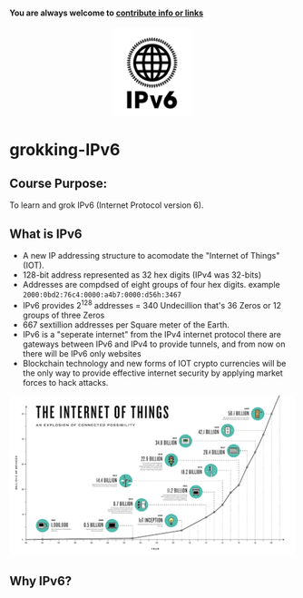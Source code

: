 #### You are always welcome to [contribute info or links](https://github.com/charlesfinney/grokking-IPv6/issues/new)
<p align="center"><img src="https://github.com/charlesfinney/grokking-IPv6/blob/master/site-images/IPv6-logo.png" alt="IPv6 Logo"></p>

# grokking-IPv6
  
    
## Course Purpose: 
To learn and grok IPv6 (Internet Protocol version 6).
  

<h2>What is IPv6</h2>

* A new IP addressing structure to acomodate the "Internet of Things" (IOT). 
* 128-bit address represented as 32 hex digits (IPv4 was 32-bits)
* Addresses are compdsed of eight groups of four hex digits.
example `2000:0bd2:76c4:0000:a4b7:0000:d56h:3467`
* IPv6 provides 2<sup>128</sup> addresses = 340 Undecillion that's 36 Zeros or 12 groups of three Zeros
* 667 sextillion addresses per Square meter of the Earth.
* IPv6 is a "seperate internet" from the IPv4 internet protocol
there are gateways between IPv6 and IPv4 to provide tunnels, and from now on there will be IPv6 only websites 
* Blockchain technology and new forms of IOT crypto currencies will be the only way to provide effective internet security by applying market forces to hack attacks.
  
![IOT Chart](https://github.com/charlesfinney/grokking-IPv6/blob/master/site-images/iot2.png)
  
  
<h2>Why IPv6?</h2>

